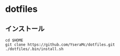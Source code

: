 # dotfiles

## インストール
```
cd $HOME
git clone https://github.com/YseraMc/dotfiles.git
./dotfiles/.bin/install.sh
```